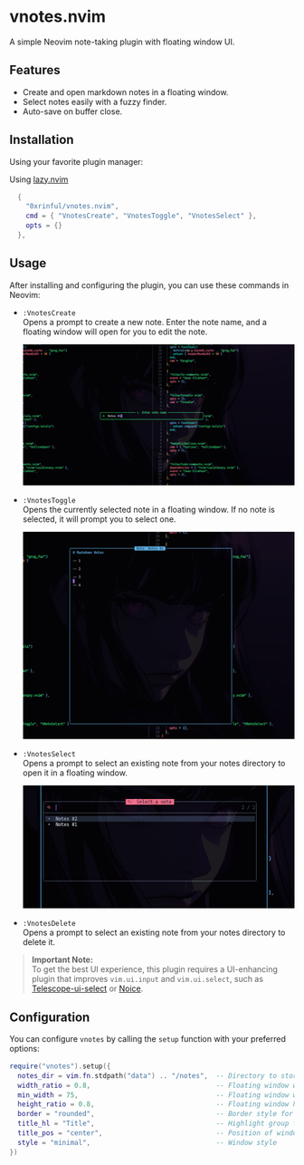 # vnotes.nvim

A simple Neovim note-taking plugin with floating window UI.

## Features

- Create and open markdown notes in a floating window.
- Select notes easily with a fuzzy finder.
- Auto-save on buffer close.

## Installation

Using your favorite plugin manager:

Using [lazy.nvim](https://github.com/folke/lazy.nvim)

```lua
  {
    "0xrinful/vnotes.nvim",
    cmd = { "VnotesCreate", "VnotesToggle", "VnotesSelect" },
    opts = {}
  },

```

## Usage

After installing and configuring the plugin, you can use these commands in Neovim:

- `:VnotesCreate`  
  Opens a prompt to create a new note. Enter the note name, and a floating window will open for you to edit the note.

  ![VNotes Create](images/create.jpg)

- `:VnotesToggle`  
  Opens the currently selected note in a floating window. If no note is selected, it will prompt you to select one.

  ![VNotes Toggle](images/preview.jpg)

- `:VnotesSelect`  
  Opens a prompt to select an existing note from your notes directory to open it in a floating window.

  ![VNotes Select](images/select.jpg)

- `:VnotesDelete`  
  Opens a prompt to select an existing note from your notes directory to delete it.

> **Important Note:**  
> To get the best UI experience, this plugin requires a UI-enhancing plugin that improves `vim.ui.input` and `vim.ui.select`, such as [Telescope-ui-select](https://github.com/nvim-telescope/telescope-ui-select.nvim) or [Noice](https://github.com/folke/noice.nvim).

## Configuration

You can configure `vnotes` by calling the `setup` function with your preferred options:

```lua
require("vnotes").setup({
  notes_dir = vim.fn.stdpath("data") .. "/notes",  -- Directory to store notes
  width_ratio = 0.8,                               -- Floating window width relative to editor width
  min_width = 75,                                  -- Floating window width relative to nvim columns number
  height_ratio = 0.8,                              -- Floating window height relative to editor height
  border = "rounded",                              -- Border style for floating window
  title_hl = "Title",                              -- Highlight group for window title
  title_pos = "center",                            -- Position of window title
  style = "minimal",                               -- Window style
})
```
